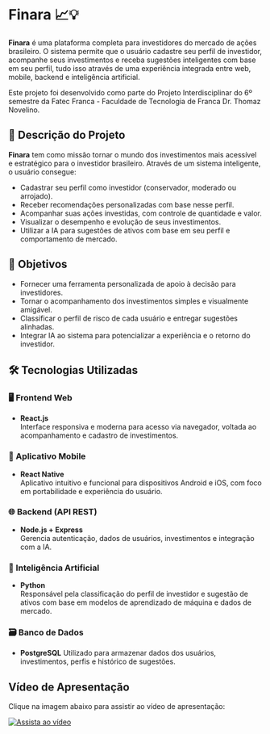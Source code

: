 # Finara 📈💡

**Finara** é uma plataforma completa para investidores do mercado de ações brasileiro. O sistema permite que o usuário cadastre seu perfil de investidor, acompanhe seus investimentos e receba sugestões inteligentes com base em seu perfil, tudo isso através de uma experiência integrada entre web, mobile, backend e inteligência artificial.

Este projeto foi desenvolvido como parte do Projeto Interdisciplinar do 6º semestre da Fatec Franca - Faculdade de Tecnologia de Franca Dr. Thomaz Novelino.

## 💼 Descrição do Projeto

**Finara** tem como missão tornar o mundo dos investimentos mais acessível e estratégico para o investidor brasileiro. Através de um sistema inteligente, o usuário consegue:

- Cadastrar seu perfil como investidor (conservador, moderado ou arrojado).
- Receber recomendações personalizadas com base nesse perfil.
- Acompanhar suas ações investidas, com controle de quantidade e valor.
- Visualizar o desempenho e evolução de seus investimentos.
- Utilizar a IA para sugestões de ativos com base em seu perfil e comportamento de mercado.

## 🎯 Objetivos

- Fornecer uma ferramenta personalizada de apoio à decisão para investidores.
- Tornar o acompanhamento dos investimentos simples e visualmente amigável.
- Classificar o perfil de risco de cada usuário e entregar sugestões alinhadas.
- Integrar IA ao sistema para potencializar a experiência e o retorno do investidor.

## 🛠️ Tecnologias Utilizadas

### 🖥️ Frontend Web
- **React.js**  
  Interface responsiva e moderna para acesso via navegador, voltada ao acompanhamento e cadastro de investimentos.

### 📱 Aplicativo Mobile
- **React Native**  
  Aplicativo intuitivo e funcional para dispositivos Android e iOS, com foco em portabilidade e experiência do usuário.

### 🌐 Backend (API REST)
- **Node.js + Express**  
  Gerencia autenticação, dados de usuários, investimentos e integração com a IA.

### 🧠 Inteligência Artificial
- **Python**  
  Responsável pela classificação do perfil de investidor e sugestão de ativos com base em modelos de aprendizado de máquina e dados de mercado.

### 🗃️ Banco de Dados
- **PostgreSQL** 
  Utilizado para armazenar dados dos usuários, investimentos, perfis e histórico de sugestões.


## Vídeo de Apresentação
Clique na imagem abaixo para assistir ao vídeo de apresentação:

[![Assista ao vídeo](https://img.youtube.com/vi/vWqrZ4FjjHA/maxresdefault.jpg)](https://youtu.be/vWqrZ4FjjHA)
